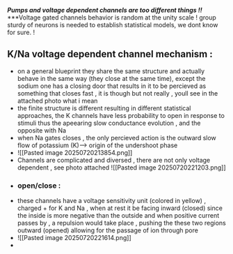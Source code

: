 ***Pumps and voltage dependent channels are too different things !!***
***Voltage gated channels behavior is random at the unity scale ! group sturdy of neurons is needed to establish statistical models, we dont know for sure. !

## K/Na voltage dependent channel mechanism : 
* on a general blueprint they share the same structure and actually behave in the same way (they close at the same time), except the sodium one has a closing door that results in it to be percieved as something that closes fast , it is though but not really , youll see in the attached photo what i mean 
* the finite structure is different resulting in different statistical approaches, the K channels have less probability to open in response to stimuli thus the apeearing slow conductance evolution , and the opposite with Na 
* when Na gates closes , the only percieved action is the outward slow flow of potassium (K)--> origin of the undershoot phase
* ![[Pasted image 20250720213854.png]] 
* Channels are complicated and diversed , there are not only voltage dependent , see photo attached ![[Pasted image 20250720221203.png]]
* ### open/close :
* these channels have a voltage sensitivity unit (colored in yellow) , charged + for K and Na , when at rest it be facing inward (closed) since the inside is more negative than the outside and when positive current passes by , a repulsion would take place , pushing the these two regions outward (opened) allowing for the passage of ion through pore 
* ![[Pasted image 20250720221614.png]]
* 